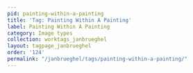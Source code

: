 ```yaml
---
pid: painting-within-a-painting
title: 'Tag: Painting Within A Painting'
label: Painting Within A Painting
category: Image types
collection: worktags_janbrueghel
layout: tagpage_janbrueghel
order: '124'
permalink: "/janbrueghel/tags/painting-within-a-painting/"
---
```

